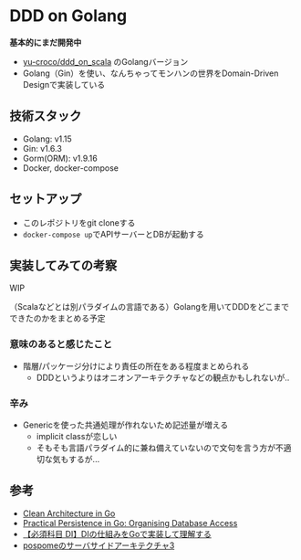 # DDD on Golang
**基本的にまだ開発中**

- [yu-croco/ddd_on_scala](https://github.com/yu-croco/ddd_on_scala) のGolangバージョン
- Golang（Gin）を使い、なんちゃってモンハンの世界をDomain-Driven Designで実装している

## 技術スタック
- Golang: v1.15
- Gin: v1.6.3
- Gorm(ORM): v1.9.16
- Docker, docker-compose

## セットアップ
- このレポジトリをgit cloneする
- `docker-compose up`でAPIサーバーとDBが起動する

## 実装してみての考察
WIP

（Scalaなどとは別パラダイムの言語である）Golangを用いてDDDをどこまでできたのかをまとめる予定

### 意味のあると感じたこと
- 階層/パッケージ分けにより責任の所在をある程度まとめられる
  - DDDというよりはオニオンアーキテクチャなどの観点かもしれないが..

### 辛み
- Genericを使った共通処理が作れないため記述量が増える
    - implicit classが恋しい
    - そもそも言語パラダイム的に兼ね備えていないので文句を言う方が不適切な気もするが...

## 参考
- [Clean Architecture in Go](https://medium.com/@hatajoe/clean-architecture-in-go-4030f11ec1b1)
- [Practical Persistence in Go: Organising Database Access](https://www.alexedwards.net/blog/organising-database-access)
- [【必須科目 DI】DIの仕組みをGoで実装して理解する](https://qiita.com/yoshinori_hisakawa/items/a944115eb77ed9247794)
- [pospomeのサーバサイドアーキテクチャ3](https://booth.pm/ja/items/1578182)
